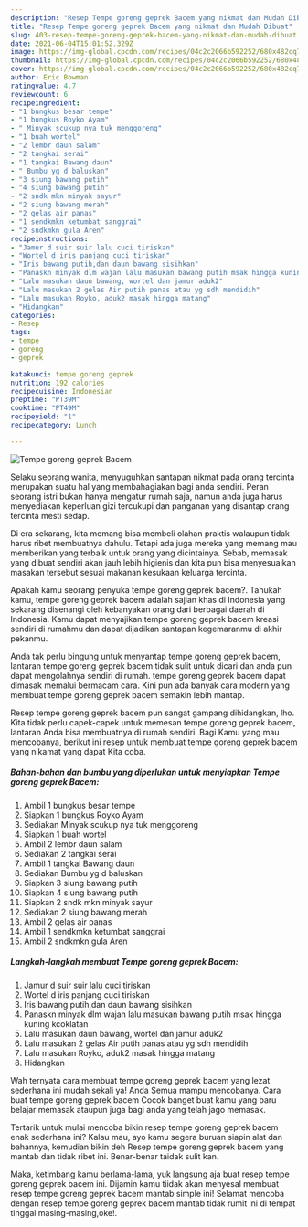 ```yaml
---
description: "Resep Tempe goreng geprek Bacem yang nikmat dan Mudah Dibuat"
title: "Resep Tempe goreng geprek Bacem yang nikmat dan Mudah Dibuat"
slug: 403-resep-tempe-goreng-geprek-bacem-yang-nikmat-dan-mudah-dibuat
date: 2021-06-04T15:01:52.329Z
image: https://img-global.cpcdn.com/recipes/04c2c2066b592252/680x482cq70/tempe-goreng-geprek-bacem-foto-resep-utama.jpg
thumbnail: https://img-global.cpcdn.com/recipes/04c2c2066b592252/680x482cq70/tempe-goreng-geprek-bacem-foto-resep-utama.jpg
cover: https://img-global.cpcdn.com/recipes/04c2c2066b592252/680x482cq70/tempe-goreng-geprek-bacem-foto-resep-utama.jpg
author: Eric Bowman
ratingvalue: 4.7
reviewcount: 6
recipeingredient:
- "1 bungkus besar tempe"
- "1 bungkus Royko Ayam"
- " Minyak scukup nya tuk menggoreng"
- "1 buah wortel"
- "2 lembr daun salam"
- "2 tangkai serai"
- "1 tangkai Bawang daun"
- " Bumbu yg d baluskan"
- "3 siung bawang putih"
- "4 siung bawang putih"
- "2 sndk mkn minyak sayur"
- "2 siung bawang merah"
- "2 gelas air panas"
- "1 sendkmkn ketumbat sanggrai"
- "2 sndkmkn gula Aren"
recipeinstructions:
- "Jamur d suir suir lalu cuci tiriskan"
- "Wortel d iris panjang cuci tiriskan"
- "Iris bawang putih,dan daun bawang sisihkan"
- "Panaskn minyak dlm wajan lalu masukan bawang putih msak hingga kuning kcoklatan"
- "Lalu masukan daun bawang, wortel dan jamur aduk2"
- "Lalu masukan 2 gelas Air putih panas atau yg sdh mendidih"
- "Lalu masukan Royko, aduk2 masak hingga matang"
- "Hidangkan"
categories:
- Resep
tags:
- tempe
- goreng
- geprek

katakunci: tempe goreng geprek 
nutrition: 192 calories
recipecuisine: Indonesian
preptime: "PT39M"
cooktime: "PT49M"
recipeyield: "1"
recipecategory: Lunch

---
```



![Tempe goreng geprek Bacem](https://img-global.cpcdn.com/recipes/04c2c2066b592252/680x482cq70/tempe-goreng-geprek-bacem-foto-resep-utama.jpg)

Selaku seorang wanita, menyuguhkan santapan nikmat pada orang tercinta merupakan suatu hal yang membahagiakan bagi anda sendiri. Peran seorang istri bukan hanya mengatur rumah saja, namun anda juga harus menyediakan keperluan gizi tercukupi dan panganan yang disantap orang tercinta mesti sedap.

Di era  sekarang, kita memang bisa membeli olahan praktis walaupun tidak harus ribet membuatnya dahulu. Tetapi ada juga mereka yang memang mau memberikan yang terbaik untuk orang yang dicintainya. Sebab, memasak yang dibuat sendiri akan jauh lebih higienis dan kita pun bisa menyesuaikan masakan tersebut sesuai makanan kesukaan keluarga tercinta. 



Apakah kamu seorang penyuka tempe goreng geprek bacem?. Tahukah kamu, tempe goreng geprek bacem adalah sajian khas di Indonesia yang sekarang disenangi oleh kebanyakan orang dari berbagai daerah di Indonesia. Kamu dapat menyajikan tempe goreng geprek bacem kreasi sendiri di rumahmu dan dapat dijadikan santapan kegemaranmu di akhir pekanmu.

Anda tak perlu bingung untuk menyantap tempe goreng geprek bacem, lantaran tempe goreng geprek bacem tidak sulit untuk dicari dan anda pun dapat mengolahnya sendiri di rumah. tempe goreng geprek bacem dapat dimasak memalui bermacam cara. Kini pun ada banyak cara modern yang membuat tempe goreng geprek bacem semakin lebih mantap.

Resep tempe goreng geprek bacem pun sangat gampang dihidangkan, lho. Kita tidak perlu capek-capek untuk memesan tempe goreng geprek bacem, lantaran Anda bisa membuatnya di rumah sendiri. Bagi Kamu yang mau mencobanya, berikut ini resep untuk membuat tempe goreng geprek bacem yang nikamat yang dapat Kita coba.

<!--inarticleads1-->

##### Bahan-bahan dan bumbu yang diperlukan untuk menyiapkan Tempe goreng geprek Bacem:

1. Ambil 1 bungkus besar tempe
1. Siapkan 1 bungkus Royko Ayam
1. Sediakan  Minyak scukup nya tuk menggoreng
1. Siapkan 1 buah wortel
1. Ambil 2 lembr daun salam
1. Sediakan 2 tangkai serai
1. Ambil 1 tangkai Bawang daun
1. Sediakan  Bumbu yg d baluskan
1. Siapkan 3 siung bawang putih
1. Siapkan 4 siung bawang putih
1. Siapkan 2 sndk mkn minyak sayur
1. Sediakan 2 siung bawang merah
1. Ambil 2 gelas air panas
1. Ambil 1 sendkmkn ketumbat sanggrai
1. Ambil 2 sndkmkn gula Aren




<!--inarticleads2-->

##### Langkah-langkah membuat Tempe goreng geprek Bacem:

1. Jamur d suir suir lalu cuci tiriskan
1. Wortel d iris panjang cuci tiriskan
1. Iris bawang putih,dan daun bawang sisihkan
1. Panaskn minyak dlm wajan lalu masukan bawang putih msak hingga kuning kcoklatan
1. Lalu masukan daun bawang, wortel dan jamur aduk2
1. Lalu masukan 2 gelas Air putih panas atau yg sdh mendidih
1. Lalu masukan Royko, aduk2 masak hingga matang
1. Hidangkan




Wah ternyata cara membuat tempe goreng geprek bacem yang lezat sederhana ini mudah sekali ya! Anda Semua mampu mencobanya. Cara buat tempe goreng geprek bacem Cocok banget buat kamu yang baru belajar memasak ataupun juga bagi anda yang telah jago memasak.

Tertarik untuk mulai mencoba bikin resep tempe goreng geprek bacem enak sederhana ini? Kalau mau, ayo kamu segera buruan siapin alat dan bahannya, kemudian bikin deh Resep tempe goreng geprek bacem yang mantab dan tidak ribet ini. Benar-benar taidak sulit kan. 

Maka, ketimbang kamu berlama-lama, yuk langsung aja buat resep tempe goreng geprek bacem ini. Dijamin kamu tiidak akan menyesal membuat resep tempe goreng geprek bacem mantab simple ini! Selamat mencoba dengan resep tempe goreng geprek bacem mantab tidak rumit ini di tempat tinggal masing-masing,oke!.


